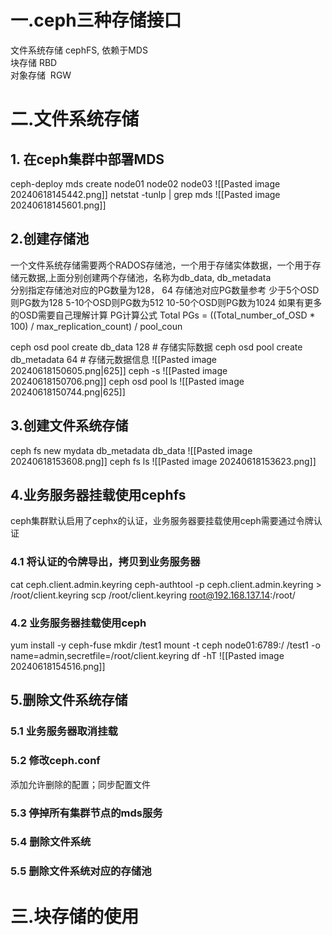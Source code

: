 # 一.ceph三种存储接口

文件系统存储  cephFS, 依赖于MDS  
块存储             RBD  
对象存储         RGW

# 二.文件系统存储

## 1. 在ceph集群中部署MDS
ceph-deploy mds create node01 node02 node03
![[Pasted image 20240618145442.png]]
netstat -tunlp | grep mds
![[Pasted image 20240618145601.png]]
## 2.创建存储池
一个文件系统存储需要两个RADOS存储池，一个用于存储实体数据，一个用于存储元数据,上面分别创建两个存储池，名称为db_data, db_metadata  
分别指定存储池对应的PG数量为128， 64
存储池对应PG数量参考
少于5个OSD则PG数为128
5-10个OSD则PG数为512
10-50个OSD则PG数为1024
如果有更多的OSD需要自己理解计算
PG计算公式
Total PGs = ((Total_number_of_OSD * 100) / max_replication_count) / pool_coun

ceph osd pool create db_data 128          # 存储实际数据
ceph osd pool create db_metadata 64   # 存储元数据信息
![[Pasted image 20240618150605.png|625]]
ceph -s
![[Pasted image 20240618150706.png]]
ceph osd pool ls
![[Pasted image 20240618150744.png|625]]

## 3.创建文件系统存储
ceph fs new mydata db_metadata db_data
![[Pasted image 20240618153608.png]]
ceph fs ls
![[Pasted image 20240618153623.png]]
## 4.业务服务器挂载使用cephfs
ceph集群默认启用了cephx的认证，业务服务器要挂载使用ceph需要通过令牌认证
### 4.1 将认证的令牌导出，拷贝到业务服务器
cat ceph.client.admin.keyring
ceph-authtool -p ceph.client.admin.keyring > /root/client.keyring
scp /root/client.keyring root@192.168.137.14:/root/
### 4.2 业务服务器挂载使用ceph
yum install -y ceph-fuse
mkdir /test1
mount -t ceph node01:6789:/ /test1 -o name=admin,secretfile=/root/client.keyring
df -hT
![[Pasted image 20240618154516.png]]
## 5.删除文件系统存储

### 5.1 业务服务器取消挂载
### 5.2 修改ceph.conf
添加允许删除的配置；同步配置文件

### 5.3 停掉所有集群节点的mds服务

### 5.4 删除文件系统
### 5.5 删除文件系统对应的存储池

# 三.块存储的使用